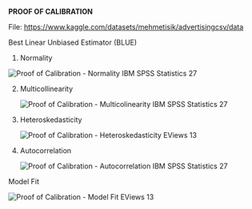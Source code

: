 **PROOF OF CALIBRATION**

File: https://www.kaggle.com/datasets/mehmetisik/advertisingcsv/data

Best Linear Unbiased Estimator (BLUE)

1. Normality

  ![Proof of Calibration - Normality](https://github.com/user-attachments/assets/3492e2d9-fe6b-4cbf-8589-7fe096f8a158)
    IBM SPSS Statistics 27

2. Multicollinearity

   ![Proof of Calibration - Multicolinearity](https://github.com/user-attachments/assets/326f7e4a-9801-41a9-adbe-ac5ce6fd2595)
   IBM SPSS Statistics 27
   
3. Heteroskedasticity

   ![Proof of Calibration - Heteroskedasticity](https://github.com/user-attachments/assets/302d9350-cdbb-4698-9468-484bbc625859)
   EViews 13
   
4. Autocorrelation

   ![Proof of Calibration - Autocorrelation](https://github.com/user-attachments/assets/9ced4679-d99c-47bd-90ce-2b04c215546c)
   IBM SPSS Statistics 27

Model Fit

![Proof of Calibration - Model Fit](https://github.com/user-attachments/assets/b3240f3a-e4bb-441a-a8d0-273402f41445)
EViews 13
